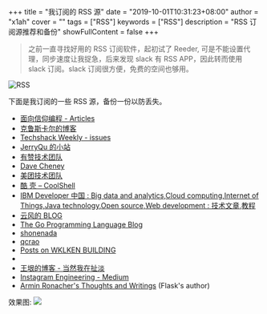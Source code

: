 +++
title = "我订阅的 RSS 源"
date = "2019-10-01T10:31:23+08:00"
author = "x1ah"
cover = ""
tags = ["RSS"]
keywords = ["RSS"]
description = "RSS 订阅源推荐和备份"
showFullContent = false
+++


>之前一直寻找好用的 RSS 订阅软件，起初试了 Reeder, 可是不能设置代理，同步速度让我捉急，后来发现 slack 有 RSS APP，因此转而使用 slack 订阅。slack 订阅很方便，免费的空间也够用。
 
![RSS](https://i.loli.net/2019/11/08/NshDJ3yzMUTtIRF.png)

下面是我订阅的一些 RSS 源，备份一份以防丢失。

- [面向信仰编程 - Articles](https://draveness.me/feed.xml)
- [克鲁斯卡尔的博客](http://novoland.github.io/rss.xml)
- [Techshack Weekly - issues](https://www.soasme.com/techshack.weekly/feeds/issues.atom.xml)
- [JerryQu 的小站](https://imququ.com/rss.html)
- [有赞技术团队](https://tech.youzan.com/rss/)
- [Dave Cheney](https://dave.cheney.net/feed)
- [美团技术团队](https://tech.meituan.com/atom.xml)
- [酷 壳 – CoolShell](https://coolshell.cn/feed)
- [IBM Developer 中国 : Big data and analytics,Cloud computing,Internet of Things,Java technology,Open source,Web development : 技术文章,教程](https://www.ibm.com/developerworks/cn/views/rss/customrssatom.jsp?zone_type=SixZones&zone_by=Big+data+and+analytics&zone_by=Cloud+computing&zone_by=Internet+of+Things&zone_by=Java&zone_by=Open+source&zone_by=Web+architecture&content_type=TwoTypes&type_by=%E6%8A%80%E6%9C%AF%E6%96%87%E7%AB%A0&type_by=%E6%95%99%E7%A8%8B&search_by=&day=1&month=01&year=2008&max_entries=10&feed_by=rss)
- [云风的 BLOG](https://blog.codingnow.com/atom.xml)
- [The Go Programming Language Blog](https://blog.golang.org/feed.atom)
- [shonenada](https://blog.shonenada.com/atom.xml)
- [qcrao](https://qcrao.com/atom.xml)
- [Posts on WKLKEN BUILDING](http://wklken.me/posts/index.xml)
- [<antirez>](http://antirez.com/rss)
- [王垠的博客 - 当然我在扯淡](https://rsshub.app/blogs/wangyin)
- [Instagram Engineering - Medium](https://instagram-engineering.com/feed)
- [Armin Ronacher's Thoughts and Writings](http://lucumr.pocoo.org/feed.atom)   (Flask's author)


效果图:
![](https://i.loli.net/2019/11/08/8wjPUFxqADWsJMg.png)
